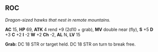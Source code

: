 ## ROC

_Dragon-sized hawks that nest in remote mountains._

**AC** 15, **HP** 69, **ATK** 4 rend +9 (2d10 + grab), **MV** double near (fly), **S** +5 **D** +3 **C** +2 **I** -2 **W** +2 **Ch** -2, **AL** N, **LV** 15

**Grab:** DC 18 STR or target held. DC 18 STR on turn to break free.

